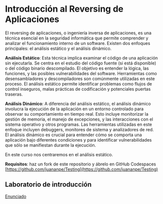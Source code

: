 # Introducción al Reversing de Aplicaciones

El reversing de aplicaciones, o ingeniería inversa de aplicaciones, es una técnica esencial en la seguridad informática que permite comprender y analizar el funcionamiento interno de un software. Existen dos enfoques principales: el análisis estático y el análisis dinámico.

__Análisis Estático__: Esta técnica implica examinar el código de una aplicación sin ejecutarla. Se centra en el estudio del código fuente (si está disponible) o del código binario descompilado. El objetivo es entender la lógica, las funciones, y las posibles vulnerabilidades del software. Herramientas como desensambladores y descompiladores son comúnmente utilizadas en este proceso. El análisis estático permite identificar problemas como flujos de control inseguros, malas prácticas de codificación y potenciales puertas traseras.

__Análisis Dinámico__: A diferencia del análisis estático, el análisis dinámico involucra la ejecución de la aplicación en un entorno controlado para observar su comportamiento en tiempo real. Esto incluye monitorizar la gestión de memoria, el manejo de excepciones, y las interacciones con el sistema operativo y otros programas. Las herramientas utilizadas en este enfoque incluyen debuggers, monitores de sistema y analizadores de red. El análisis dinámico es crucial para entender cómo se comporta una aplicación bajo diferentes condiciones y para identificar vulnerabilidades que sólo se manifiestan durante la ejecución.

En este curso nos centraremos en el análisis estático.

__Requisitos__: haz un fork de este repositorio y ábrelo en GitHub Codespaces
[https://github.com/juananpe/Testing](https://github.com/juananpe/Testing)

## Laboratorio de introducción
[Enunciado](https://docs.google.com/document/d/16jxTQU0yw9VWX64jOrLjOVar4-_9p-hHffAbDDlqSmA/edit?tab=t.0)
